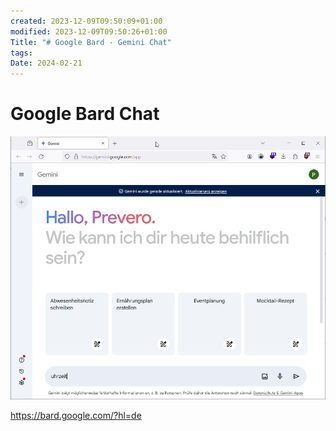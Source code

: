 ```yaml
---
created: 2023-12-09T09:50:09+01:00
modified: 2023-12-09T09:50:26+01:00
Title: "# Google Bard - Gemini Chat"
tags: 
Date: 2024-02-21
---
```



# Google Bard Chat

![](_asset/2023-12-09_GoogleChat_image_1.png)

https://bard.google.com/?hl=de

